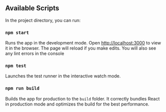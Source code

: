 ## Available Scripts

In the project directory, you can run:

### `npm start`

Runs the app in the development mode. Open [http://localhost:3000](http://localhost:3000) to view it in the browser. The page will reload if you make edits. You will also see any lint errors in the console

### `npm test`

Launches the test runner in the interactive watch mode.<br />

### `npm run build`

Builds the app for production to the `build` folder. It correctly bundles React in production mode and optimizes the build for the best performance.